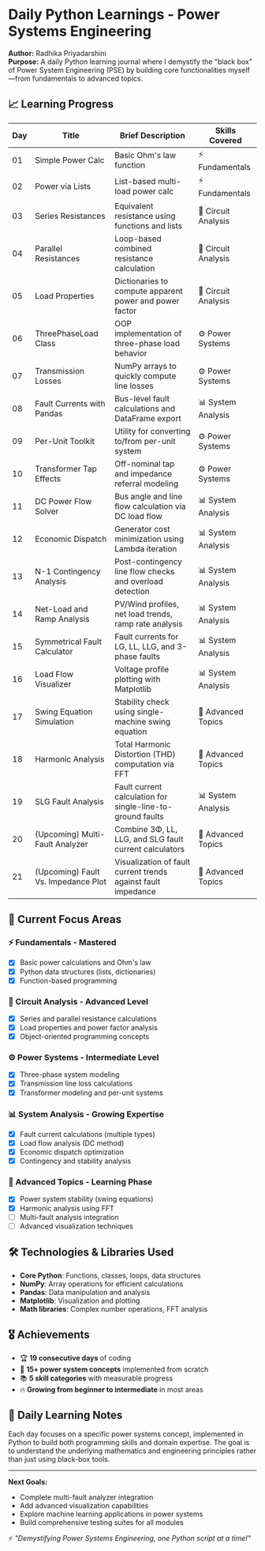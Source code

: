 # Daily Python Learnings - Power Systems Engineering

**Author:** Radhika Priyadarshini  
**Purpose:** A daily Python learning journal where I demystify the "black box" of Power System Engineering (PSE) by building core functionalities myself—from fundamentals to advanced topics.


## 📈 Learning Progress

| Day | Title | Brief Description | Skills Covered |
|---|---|---|---|
| 01 | Simple Power Calc | Basic Ohm's law function | ⚡ Fundamentals |
| 02 | Power via Lists | List-based multi-load power calc | ⚡ Fundamentals |
| 03 | Series Resistances | Equivalent resistance using functions and lists | 🔌 Circuit Analysis |
| 04 | Parallel Resistances | Loop-based combined resistance calculation | 🔌 Circuit Analysis |
| 05 | Load Properties | Dictionaries to compute apparent power and power factor | 🔌 Circuit Analysis |
| 06 | ThreePhaseLoad Class | OOP implementation of three-phase load behavior | ⚙️ Power Systems |
| 07 | Transmission Losses | NumPy arrays to quickly compute line losses | ⚙️ Power Systems |
| 08 | Fault Currents with Pandas | Bus-level fault calculations and DataFrame export | 📊 System Analysis |
| 09 | Per-Unit Toolkit | Utility for converting to/from per-unit system | ⚙️ Power Systems |
| 10 | Transformer Tap Effects | Off-nominal tap and impedance referral modeling | ⚙️ Power Systems |
| 11 | DC Power Flow Solver | Bus angle and line flow calculation via DC load flow | 📊 System Analysis |
| 12 | Economic Dispatch | Generator cost minimization using Lambda iteration | 📊 System Analysis |
| 13 | N-1 Contingency Analysis | Post-contingency line flow checks and overload detection | 📊 System Analysis |
| 14 | Net-Load and Ramp Analysis | PV/Wind profiles, net load trends, ramp rate analysis | 📊 System Analysis |
| 15 | Symmetrical Fault Calculator | Fault currents for LG, LL, LLG, and 3-phase faults | 📊 System Analysis |
| 16 | Load Flow Visualizer | Voltage profile plotting with Matplotlib | 📊 System Analysis |
| 17 | Swing Equation Simulation | Stability check using single-machine swing equation | 🚀 Advanced Topics |
| 18 | Harmonic Analysis | Total Harmonic Distortion (THD) computation via FFT | 🚀 Advanced Topics |
| 19 | SLG Fault Analysis | Fault current calculation for single-line-to-ground faults | 📊 System Analysis |
| 20 | (Upcoming) Multi-Fault Analyzer | Combine 3Φ, LL, LLG, and SLG fault current calculators | 🚀 Advanced Topics |
| 21 | (Upcoming) Fault Vs. Impedance Plot | Visualization of fault current trends against fault impedance | 🚀 Advanced Topics |

## 🎯 Current Focus Areas

### ⚡ Fundamentals - **Mastered**
- [x] Basic power calculations and Ohm's law
- [x] Python data structures (lists, dictionaries)
- [x] Function-based programming

### 🔌 Circuit Analysis - **Advanced Level**
- [x] Series and parallel resistance calculations
- [x] Load properties and power factor analysis
- [x] Object-oriented programming concepts

### ⚙️ Power Systems - **Intermediate Level**
- [x] Three-phase system modeling
- [x] Transmission line loss calculations
- [x] Transformer modeling and per-unit systems

### 📊 System Analysis - **Growing Expertise**
- [x] Fault current calculations (multiple types)
- [x] Load flow analysis (DC method)
- [x] Economic dispatch optimization
- [x] Contingency and stability analysis

### 🚀 Advanced Topics - **Learning Phase**
- [x] Power system stability (swing equations)
- [x] Harmonic analysis using FFT
- [ ] Multi-fault analysis integration
- [ ] Advanced visualization techniques

## 🛠️ Technologies & Libraries Used

- **Core Python**: Functions, classes, loops, data structures
- **NumPy**: Array operations for efficient calculations
- **Pandas**: Data manipulation and analysis
- **Matplotlib**: Visualization and plotting
- **Math libraries**: Complex number operations, FFT analysis

## 🎖️ Achievements

- 🏆 **19 consecutive days** of coding
- 🎯 **15+ power system concepts** implemented from scratch
- 📚 **5 skill categories** with measurable progress
- 🔥 **Growing from beginner to intermediate** in most areas

## 📝 Daily Learning Notes

Each day focuses on a specific power systems concept, implemented in Python to build both programming skills and domain expertise. The goal is to understand the underlying mathematics and engineering principles rather than just using black-box tools.

---

**Next Goals:**
- Complete multi-fault analyzer integration
- Add advanced visualization capabilities
- Explore machine learning applications in power systems
- Build comprehensive testing suites for all modules

⚡ *"Demystifying Power Systems Engineering, one Python script at a time!"*
